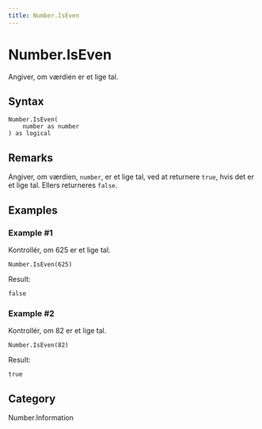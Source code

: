 ```yaml
---
title: Number.IsEven
---
```


# Number.IsEven


Angiver, om værdien er et lige tal.


## Syntax

```powerquery
Number.IsEven(
    number as number
) as logical
```


## Remarks

Angiver, om værdien, <code>number</code>, er et lige tal, ved at returnere <code>true</code>, hvis det er et lige tal. Ellers returneres <code>false</code>.


## Examples

### Example #1 
Kontrollér, om 625 er et lige tal.
```powerquery
Number.IsEven(625)
```

Result: 
```powerquery
false
```


### Example #2 
Kontrollér, om 82 er et lige tal.
```powerquery
Number.IsEven(82)
```

Result: 
```powerquery
true
```




## Category
Number.Information
